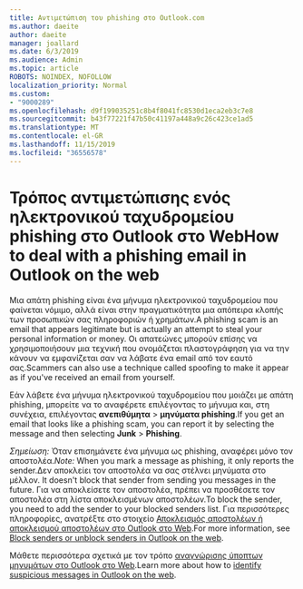 ```yaml
---
title: Αντιμετώπιση του phishing στο Outlook.com
ms.author: daeite
author: daeite
manager: joallard
ms.date: 6/3/2019
ms.audience: Admin
ms.topic: article
ROBOTS: NOINDEX, NOFOLLOW
localization_priority: Normal
ms.custom:
- "9000289"
ms.openlocfilehash: d9f199035251c8b4f8041fc8530d1eca2eb3c7e8
ms.sourcegitcommit: b43f77221f47b50c41197a448a9c26c423ce1ad5
ms.translationtype: MT
ms.contentlocale: el-GR
ms.lasthandoff: 11/15/2019
ms.locfileid: "36556578"
---
```

# <a name="how-to-deal-with-a-phishing-email-in-outlook-on-the-web"></a><span data-ttu-id="d7935-102">Τρόπος αντιμετώπισης ενός ηλεκτρονικού ταχυδρομείου phishing στο Outlook στο Web</span><span class="sxs-lookup"><span data-stu-id="d7935-102">How to deal with a phishing email in Outlook on the web</span></span>

<span data-ttu-id="d7935-103">Μια απάτη phishing είναι ένα μήνυμα ηλεκτρονικού ταχυδρομείου που φαίνεται νόμιμο, αλλά είναι στην πραγματικότητα μια απόπειρα κλοπής των προσωπικών σας πληροφοριών ή χρημάτων.</span><span class="sxs-lookup"><span data-stu-id="d7935-103">A phishing scam is an email that appears legitimate but is actually an attempt to steal your personal information or money.</span></span> <span data-ttu-id="d7935-104">Οι απατεώνες μπορούν επίσης να χρησιμοποιήσουν μια τεχνική που ονομάζεται πλαστογράφηση για να την κάνουν να εμφανίζεται σαν να λάβατε ένα email από τον εαυτό σας.</span><span class="sxs-lookup"><span data-stu-id="d7935-104">Scammers can also use a technique called spoofing to make it appear as if you've received an email from yourself.</span></span>

<span data-ttu-id="d7935-105">Εάν λάβετε ένα μήνυμα ηλεκτρονικού ταχυδρομείου που μοιάζει με απάτη phishing, μπορείτε να το αναφέρετε επιλέγοντας το μήνυμα και, στη συνέχεια, επιλέγοντας **ανεπιθύμητα** > **μηνύματα phishing**.</span><span class="sxs-lookup"><span data-stu-id="d7935-105">If you get an email that looks like a phishing scam, you can report it by selecting the message and then selecting **Junk** > **Phishing**.</span></span>

<span data-ttu-id="d7935-106">*Σημείωση:* Όταν επισημάνετε ένα μήνυμα ως phishing, αναφέρει μόνο τον αποστολέα.</span><span class="sxs-lookup"><span data-stu-id="d7935-106">*Note:* When you mark a message as phishing, it only reports the sender.</span></span><span data-ttu-id="d7935-107">Δεν αποκλείει τον αποστολέα να σας στέλνει μηνύματα στο μέλλον.</span><span class="sxs-lookup"><span data-stu-id="d7935-107"> It doesn't block that sender from sending you messages in the future.</span></span> <span data-ttu-id="d7935-108">Για να αποκλείσετε τον αποστολέα, πρέπει να προσθέσετε τον αποστολέα στη λίστα αποκλεισμένων αποστολέων.</span><span class="sxs-lookup"><span data-stu-id="d7935-108">To block the sender, you need to add the sender to your blocked senders list.</span></span> <span data-ttu-id="d7935-109">Για περισσότερες πληροφορίες, ανατρέξτε στο στοιχείο [Αποκλεισμός αποστολέων ή αποκλεισμού αποστολέων στο Outlook στο Web](https://support.office.com/article/9bf812d4-6995-4d19-901a-76d6e26939b0).</span><span class="sxs-lookup"><span data-stu-id="d7935-109">For more information, see [Block senders or unblock senders in Outlook on the web](https://support.office.com/article/9bf812d4-6995-4d19-901a-76d6e26939b0).</span></span>

<span data-ttu-id="d7935-110">Μάθετε περισσότερα σχετικά με τον τρόπο [αναγνώρισης ύποπτων μηνυμάτων στο Outlook στο Web](https://support.office.com/article/3d44102b-6ce3-4f7c-a359-b623bec82206).</span><span class="sxs-lookup"><span data-stu-id="d7935-110">Learn more about how to [identify suspicious messages in Outlook on the web](https://support.office.com/article/3d44102b-6ce3-4f7c-a359-b623bec82206).</span></span>